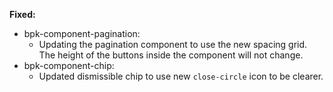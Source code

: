 **Fixed:**
- bpk-component-pagination:
  - Updating the pagination component to use the new spacing grid. The height of the buttons inside the component will not change.
- bpk-component-chip:
  - Updated dismissible chip to use new `close-circle` icon to be clearer.
